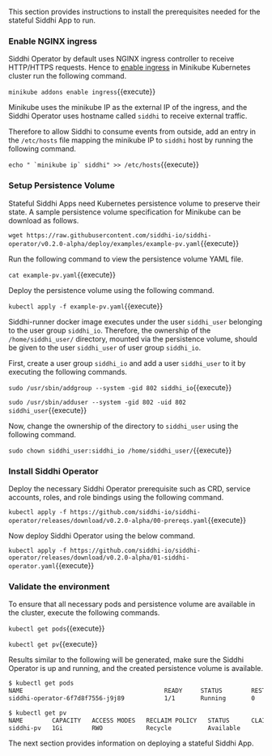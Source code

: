 This section provides instructions to install the prerequisites needed for the stateful Siddhi App to run.

### Enable NGINX ingress

Siddhi Operator by default uses NGINX ingress controller to receive HTTP/HTTPS requests. 
Hence to [enable ingress](https://kubernetes.github.io/ingress-nginx/deploy/) in Minikube Kubernetes cluster run the following command.

`minikube addons enable ingress`{{execute}}

Minikube uses the minikube IP as the external IP of the ingress, and the Siddhi Operator uses hostname called `siddhi` to receive external traffic. 

Therefore to allow Siddhi to consume events from outside, add an entry in the `/etc/hosts` file mapping the minikube IP to `siddhi` host by running the following command.

``` echo " `minikube ip` siddhi" >> /etc/hosts ```{{execute}}

### Setup Persistence Volume

Stateful Siddhi Apps need Kubernetes persistence volume to preserve their state. A sample persistence volume specification for Minikube can be download as follows.

`wget https://raw.githubusercontent.com/siddhi-io/siddhi-operator/v0.2.0-alpha/deploy/examples/example-pv.yaml`{{execute}}

Run the following command to view the persistence volume YAML file.

`cat example-pv.yaml`{{execute}}

Deploy the persistence volume using the following command.

`kubectl apply -f example-pv.yaml`{{execute}}

Siddhi-runner docker image executes under the user `siddhi_user` belonging to the user group `siddhi_io`. Therefore, the ownership of the `/home/siddhi_user/` directory, mounted via the persistence volume, should be given to the user `siddhi_user` of user group `siddhi_io`.

First, create a user group `siddhi_io` and add a user `siddhi_user` to it by executing the following commands.

`sudo /usr/sbin/addgroup --system -gid 802 siddhi_io`{{execute}}

`sudo /usr/sbin/adduser --system -gid 802 -uid 802 siddhi_user`{{execute}}

Now, change the ownership of the directory to `siddhi_user` using the following command.

`sudo chown siddhi_user:siddhi_io /home/siddhi_user/`{{execute}}

### Install Siddhi Operator

Deploy the necessary Siddhi Operator prerequisite such as CRD, service accounts, roles, and role bindings using the following command.

`kubectl apply -f https://github.com/siddhi-io/siddhi-operator/releases/download/v0.2.0-alpha/00-prereqs.yaml`{{execute}}

Now deploy Siddhi Operator using the below command.

`kubectl apply -f https://github.com/siddhi-io/siddhi-operator/releases/download/v0.2.0-alpha/01-siddhi-operator.yaml`{{execute}}

### Validate the environment

To ensure that all necessary pods and persistence volume are available in the cluster, execute the following commands.

`kubectl get pods`{{execute}}

`kubectl get pv`{{execute}}

Results similar to the following will be generated, make sure the Siddhi Operator is up and running, and the created persistence volume is available. 

```sh
$ kubectl get pods
NAME                                       READY     STATUS        RESTARTS   AGE
siddhi-operator-6f7d8f7556-j9j89           1/1       Running       0          2m

$ kubectl get pv
NAME        CAPACITY   ACCESS MODES   RECLAIM POLICY   STATUS      CLAIM     STORAGECLASS   REASON    AGE
siddhi-pv   1Gi        RWO            Recycle          Available             standard                 2m
```

The next section provides information on deploying a stateful Siddhi App.
